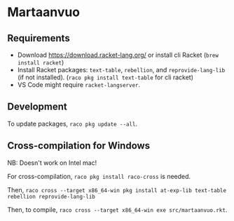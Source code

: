 # Martaanvuo

## Requirements

- Download https://download.racket-lang.org/ or install cli Racket (`brew install racket`)
- Install Racket packages: `text-table`, `rebellion`, and `reprovide-lang-lib` (if not installed). (`raco pkg install text-table` for cli racket)
- VS Code might require `racket-langserver`.

## Development

To update packages, `raco pkg update --all`.

## Cross-compilation for Windows

NB: Doesn't work on Intel mac!

For cross-compilation, `raco pkg install raco-cross` is needed.

Then, `raco cross --target x86_64-win pkg install at-exp-lib text-table rebellion reprovide-lang-lib`

Then, to compile, `raco cross --target x86_64-win exe src/martaanvuo.rkt`.
